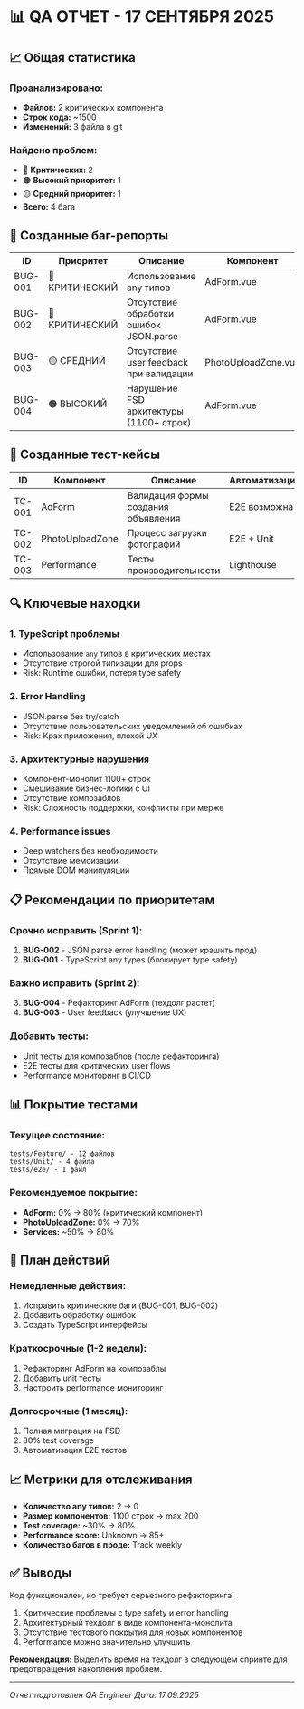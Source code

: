 # 📊 QA ОТЧЕТ - 17 СЕНТЯБРЯ 2025

## 📈 Общая статистика

### Проанализировано:
- **Файлов:** 2 критических компонента
- **Строк кода:** ~1500
- **Изменений:** 3 файла в git

### Найдено проблем:
- 🔴 **Критических:** 2
- 🟠 **Высокий приоритет:** 1
- 🟡 **Средний приоритет:** 1
- **Всего:** 4 бага

## 🐛 Созданные баг-репорты

| ID | Приоритет | Описание | Компонент |
|----|-----------|----------|-----------|
| BUG-001 | 🔴 КРИТИЧЕСКИЙ | Использование any типов | AdForm.vue |
| BUG-002 | 🔴 КРИТИЧЕСКИЙ | Отсутствие обработки ошибок JSON.parse | AdForm.vue |
| BUG-003 | 🟡 СРЕДНИЙ | Отсутствие user feedback при валидации | PhotoUploadZone.vue |
| BUG-004 | 🟠 ВЫСОКИЙ | Нарушение FSD архитектуры (1100+ строк) | AdForm.vue |

## 🧪 Созданные тест-кейсы

| ID | Компонент | Описание | Автоматизация |
|----|-----------|----------|---------------|
| TC-001 | AdForm | Валидация формы создания объявления | E2E возможна |
| TC-002 | PhotoUploadZone | Процесс загрузки фотографий | E2E + Unit |
| TC-003 | Performance | Тесты производительности | Lighthouse |

## 🔍 Ключевые находки

### 1. TypeScript проблемы
- Использование `any` типов в критических местах
- Отсутствие строгой типизации для props
- Risk: Runtime ошибки, потеря type safety

### 2. Error Handling
- JSON.parse без try/catch
- Отсутствие пользовательских уведомлений об ошибках
- Risk: Крах приложения, плохой UX

### 3. Архитектурные нарушения
- Компонент-монолит 1100+ строк
- Смешивание бизнес-логики с UI
- Отсутствие композаблов
- Risk: Сложность поддержки, конфликты при мерже

### 4. Performance issues
- Deep watchers без необходимости
- Отсутствие мемоизации
- Прямые DOM манипуляции

## 📋 Рекомендации по приоритетам

### Срочно исправить (Sprint 1):
1. **BUG-002** - JSON.parse error handling (может крашить прод)
2. **BUG-001** - TypeScript any types (блокирует type safety)

### Важно исправить (Sprint 2):
3. **BUG-004** - Рефакторинг AdForm (техдолг растет)
4. **BUG-003** - User feedback (улучшение UX)

### Добавить тесты:
- Unit тесты для композаблов (после рефакторинга)
- E2E тесты для критических user flows
- Performance мониторинг в CI/CD

## 📊 Покрытие тестами

### Текущее состояние:
```
tests/Feature/ - 12 файлов
tests/Unit/ - 4 файла
tests/e2e/ - 1 файл
```

### Рекомендуемое покрытие:
- **AdForm:** 0% → 80% (критический компонент)
- **PhotoUploadZone:** 0% → 70%
- **Services:** ~50% → 80%

## 🎯 План действий

### Немедленные действия:
1. Исправить критические баги (BUG-001, BUG-002)
2. Добавить обработку ошибок
3. Создать TypeScript интерфейсы

### Краткосрочные (1-2 недели):
1. Рефакторинг AdForm на композаблы
2. Добавить unit тесты
3. Настроить performance мониторинг

### Долгосрочные (1 месяц):
1. Полная миграция на FSD
2. 80% test coverage
3. Автоматизация E2E тестов

## 📈 Метрики для отслеживания

- **Количество any типов:** 2 → 0
- **Размер компонентов:** 1100 строк → max 200
- **Test coverage:** ~30% → 80%
- **Performance score:** Unknown → 85+
- **Количество багов в проде:** Track weekly

## ✅ Выводы

Код функционален, но требует серьезного рефакторинга:
1. Критические проблемы с type safety и error handling
2. Архитектурный техдолг в виде компонента-монолита
3. Отсутствие тестового покрытия для новых компонентов
4. Performance можно значительно улучшить

**Рекомендация:** Выделить время на техдолг в следующем спринте для предотвращения накопления проблем.

---
*Отчет подготовлен QA Engineer*
*Дата: 17.09.2025*